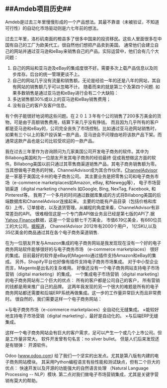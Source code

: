 ##Amdeb项目历史##
--------------

Amdeb是过去三年里慢慢形成的一个产品想法。其最不靠谱（未被验证，不知道可行性）的自动化市场驱动则是六七年前的想法。

过去三年里，洛杉矶南面的橙县多了很多中国来的投资移民。这些人里面很多在中国有自己的工厂为欧美代工。很自然他们想把产品卖到美国。
通常他们会建立自己的网站并通过亚马逊和eBay来销售自己的产品。实际运营中，他们会有几个大问题：

1. 自己的网站和亚马逊及eBay的集成度很不好。需要多次上载产品信息以及同步库存。后台的统一管理更谈不上。
2. 自己的网站几乎没有流量和销售额。无论是经验一年的还是八年的网站，其自有网站的销售额几乎可以忽略不计。
随着而来的就是第三个及第四个问题. 如果多数销售是通过亚马逊和eBay进行会有二个大缺陷：
3. 多达销售额30%或以上的亚马逊和eBay销售费用；
4. 没有自己的客户及客户信息。

有个例子能很好地说明这些问题。在２０１３年有个公司销售了200多万美金的货物，可是由于高额销售费用，结算下来几乎没有挣钱。
而且因为几乎所有的客户都是亚马逊和eBay的，公司完全丧失了市场控制。比如通过亚马逊网站销售时，
如果有三个以上的客户投诉某一款产品，亚马逊会不问理由地将该款产品下架。而通常这款产品也是公司比较受欢迎的一款产品。

我在过去三年里作为咨询顾问为几家美国公司开发电子商务的软件。其中为Billabong美国和为一位朋友开发其电子商务的经验最终
促成我想做这方面的软件。Billabong美国以前只通过其零售商渠道销售产品，其电子商务销售额为零。
当其想做电子商务的时候，ChannelAdvisor成为其合作伙伴。[ChannelAdvisor][1]是一家基于美国北卡州的电子商务公司。
其主要业务是把零售公司和电子商务市场（e-commerce marketplaces如Amazon, eBay, 和Newegg等），
电子市场营销渠道（digital marketing channels 如Google, Bing, NexTag, Facebook, 和Pinterest等。
我用了一个多月的时间通过数据库集成的方式将Billabong美国的后端数据库和ChannelAdvisor连接起来。
主要的功能有产品目录（包括价格和库存）上传，订单接收，以及退货管理。从编程的角度来看，ChannelAdvisor有非常差劲的API。
很难相信这是一个专门靠API做业务且已经是第七版的API了.据[Yahoo Finance][2]数据，这是一个营业额七千万美金，
市值6.19亿美金，有660位员工的大公司。[据报道][3]， ChannelAdvisor 2012年有2000个用户，
1亿SKU,以及35亿美金的商品通过其在各个电子商务渠道销售.

在为一位朋友开发与Amazon集成的电子商务网站是我发现现在没有一个好的电子商务网站软件能够很好的与电子商务市场
（e-commerce marketplaces） 很好的集成。目前最好的软件是eBay的Magento通过插件支持Amazon和eBay的集成。
另外，Shopify平台也好像有插件支持电子商务市场集成。 对于中小型企业而言，Magento是出名的复杂难用。
好像还没有一个电子商务网站支持电子市场营销（digital marketing）的集成。
一个集成电子市场营销（digital marketing）的电子商务网站有二个巨大的优点：
所有的客户都是公司自己的客户， 所有营销的钱都是用来推广自己的品牌。 
这两年我发现的另一个很大的难题是所有的电子商务网站都还需要和后端ERP系统再做集成。这一步的工作量异常巨大而且非常费时。
很自然的，我们需要这样一个电子商务网站：

×与电子商务市场（e-commerce marketplaces）全自动化无缝集成。
×能较好地支持电子市场营销（digital marketing），最好是自动化的。
×与后端ERP无缝集成。

这样一个电子商务网站会有巨大的客户需求，足可以产生一个或几个上市公司。但是工作量非常大。
软件开发曾有句名言：no silver bullet。 但是人们后来发现还是有银弹： 开源软件。

Odoo (www.odoo.com) 给了我们一个坚实的出发点。尤其是第八版有内建的电子商务网站模块。
其采用Python编程语言有些性能和测试缺点，但有二个巨大的优点： 快速开发以及开源的功能强大的自然语言处理
（Natural Language Processing -- NLP）模块. 第二点对我们做电子市场营销集成，尤其是关键字营销有莫大的帮助。

[1]: http://en.wikipedia.org/wiki/ChannelAdvisor

[2]: http://finance.yahoo.com/q/ks?s=ECOM  

[3]: http://www.investide.cn/case/20130524/10294.html 




